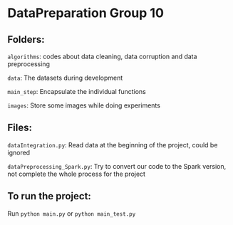 # DataPreparation Group 10



## Folders:

`algorithms`: codes about data cleaning, data corruption and data preprocessing

`data`: The datasets during development

`main_step`: Encapsulate the individual functions

`images`: Store some images while doing experiments 

## Files:

`dataIntegration.py`: Read data at the beginning of the project, could be ignored

`dataPreprocessing_Spark.py`: Try to convert our code to the Spark version, not complete the whole process for the project

## To run the project:

Run `python main.py` or `python main_test.py`